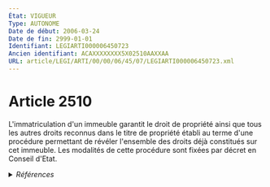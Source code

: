 ```yaml
---
État: VIGUEUR
Type: AUTONOME
Date de début: 2006-03-24
Date de fin: 2999-01-01
Identifiant: LEGIARTI000006450723
Ancien identifiant: ACAXXXXXXXX5X02510AAXXAA
URL: article/LEGI/ARTI/00/00/06/45/07/LEGIARTI000006450723.xml
---
```


<h1>Article 2510</h1>

L'immatriculation d'un immeuble garantit le droit de propriété ainsi que tous
les autres droits reconnus dans le titre de propriété établi au terme d'une
procédure permettant de révéler l'ensemble des droits déjà constitués sur cet
immeuble. Les modalités de cette procédure sont fixées par décret en Conseil
d'Etat.


<details>
  <summary><em>Références</em></summary>

  <h2>Articles faisant référence à l'article</h2>
  
  <ul>
    <li>
      <a href="https://legal.tricoteuses.fr//redirection/LEGIARTI000048654978?vers=git&vers=legifrance">Décret n° 2014-1280 du 23 octobre 2014 relatif aux exceptions à l'application du principe « silence vaut acceptation » sur le fondement du II de l'article 21 de la loi n° 2000-321 du 12 avril 2000 relative aux droits des citoyens dans leurs relations avec les administrations (ministère des finances et des comptes publics et ministère de l'économie, de l'industrie et du numérique) - article AUTONOME VIGUEUR, en vigueur depuis le 2023-12-30</a> CITATION source
    </li>
    <li>
      <a href="https://legal.tricoteuses.fr//redirection/LEGIARTI000030564549?vers=git&vers=legifrance">Décret n° 2014-1280 du 23 octobre 2014 relatif aux exceptions à l'application du principe « silence vaut acceptation » sur le fondement du II de l'article 21 de la loi n° 2000-321 du 12 avril 2000 relative aux droits des citoyens dans leurs relations avec les administrations (ministère des finances et des comptes publics et ministère de l'économie, de l'industrie et du numérique) - article AUTONOME MODIFIE, en vigueur du 2015-05-09 au 2015-11-08</a> CITATION source
    </li>
    <li>
      <a href="https://legal.tricoteuses.fr//redirection/LEGIARTI000031461553?vers=git&vers=legifrance">Décret n° 2014-1280 du 23 octobre 2014 relatif aux exceptions à l'application du principe « silence vaut acceptation » sur le fondement du II de l'article 21 de la loi n° 2000-321 du 12 avril 2000 relative aux droits des citoyens dans leurs relations avec les administrations (ministère des finances et des comptes publics et ministère de l'économie, de l'industrie et du numérique) - article AUTONOME MODIFIE, en vigueur du 2015-11-08 au 2023-12-30</a> CITATION source
    </li>
    <li>
      <a href="https://legal.tricoteuses.fr//redirection/LEGIARTI000006532323?vers=git&vers=legifrance">Ordonnance n° 2006-346 du 23 mars 2006 relative aux sûretés - article 1 ENTIEREMENT_MODIF</a> CREATION cible
    </li>
    <li>
      <a href="https://legal.tricoteuses.fr//redirection/LEGIARTI000029689492?vers=git&vers=legifrance">Décret n° 2014-1280 du 23 octobre 2014 relatif aux exceptions à l'application du principe « silence vaut acceptation » sur le fondement du II de l'article 21 de la loi n° 2000-321 du 12 avril 2000 relative aux droits des citoyens dans leurs relations avec les administrations (ministère des finances et des comptes publics et ministère de l'économie, de l'industrie et du numérique) - article AUTONOME MODIFIE, en vigueur du 2014-11-12 au 2015-05-09</a> CITATION source
    </li>
    <li>
      <a href="https://legal.tricoteuses.fr//redirection/LEGIARTI000006448241?vers=git&vers=legifrance">Code civil - article 2304 AUTONOME MODIFIE_MORT_NE, en vigueur du 2008-01-01 au 2006-03-24</a> CONCORDANCE cible
    </li>
    <li>
      <a href="https://legal.tricoteuses.fr//redirection/LEGIARTI000006448241?vers=git&vers=legifrance">Code civil - article 2304 AUTONOME MODIFIE_MORT_NE, en vigueur du 2008-01-01 au 2006-03-24</a> CONCORDE source
    </li>
    <li>
      <a href="https://legal.tricoteuses.fr//redirection/LEGIARTI000006448242?vers=git&vers=legifrance">Code civil - article 2304 AUTONOME MODIFIE, en vigueur du 2006-03-24 au 2022-01-01</a> CONCORDANCE cible
    </li>
    <li>
      <a href="https://legal.tricoteuses.fr//redirection/LEGIARTI000006448242?vers=git&vers=legifrance">Code civil - article 2304 AUTONOME MODIFIE, en vigueur du 2006-03-24 au 2022-01-01</a> CONCORDE source
    </li>
    <li>
      <a href="https://legal.tricoteuses.fr//redirection/LEGIARTI000044071263?vers=git&vers=legifrance">Code civil - article 2304 AUTONOME VIGUEUR, en vigueur depuis le 2022-01-01</a> CONCORDANCE cible
    </li>
    <li>
      <a href="https://legal.tricoteuses.fr//redirection/LEGIARTI000044071263?vers=git&vers=legifrance">Code civil - article 2304 AUTONOME VIGUEUR, en vigueur depuis le 2022-01-01</a> CONCORDE source
    </li>
  </ul>
  
  <h2>Références faites par l'article</h2>
  
  <ul>
    <li>
      2006-03-23 CREATION source <a href="https://legal.tricoteuses.fr//redirection/LEGIARTI000006532323?vers=git&vers=legifrance">Ordonnance n° 2006-346 du 23 mars 2006 relative aux sûretés - article 1 ENTIEREMENT_MODIF</a>
    </li>
    <li>
      2014-10-23 CITATION cible <a href="https://legal.tricoteuses.fr//redirection/LEGIARTI000048654978?vers=git&vers=legifrance">Décret n° 2014-1280 du 23 octobre 2014 relatif aux exceptions à l'application du principe « silence vaut acceptation » sur le fondement du II de l'article 21 de la loi n° 2000-321 du 12 avril 2000 relative aux droits des citoyens dans leurs relations avec les administrations (ministère des finances et des comptes publics et ministère de l'économie, de l'industrie et du numérique) - article AUTONOME VIGUEUR, en vigueur depuis le 2023-12-30</a>
    </li>
    <li>
      2999-01-01 CONCORDANCE source <a href="https://legal.tricoteuses.fr//redirection/LEGIARTI000006448241?vers=git&vers=legifrance">Code civil - article 2304 AUTONOME MODIFIE_MORT_NE, en vigueur du 2008-01-01 au 2006-03-24</a>
    </li>
    <li>
      2999-01-01 CONCORDE cible <a href="https://legal.tricoteuses.fr//redirection/LEGIARTI000006448241?vers=git&vers=legifrance">Code civil - article 2304 AUTONOME MODIFIE_MORT_NE, en vigueur du 2008-01-01 au 2006-03-24</a>
    </li>
    <li>
      CODIFICATION source Loi 1804-03-15
    </li>
  </ul>
</details>
